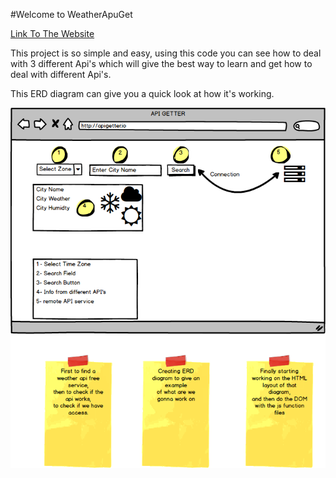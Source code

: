 #Welcome to WeatherApuGet

[Link To The Website](https://facn.github.io/WeatherAPIGet)

This project is so simple and easy,
using this code you can see how to deal 
with 3 different Api's which will give the 
best way to learn and get how to deal with different Api's.

This ERD diagram can give you a quick look at how it's working.

<img src="assets/Mockup_2.png">
